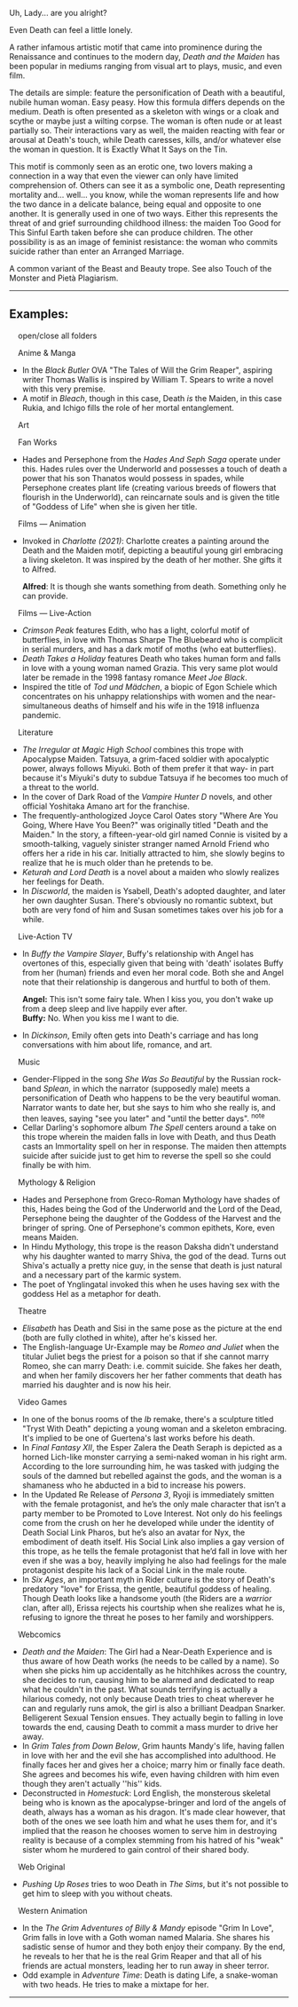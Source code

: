 Uh, Lady... are you alright?

Even Death can feel a little lonely.

A rather infamous artistic motif that came into prominence during the Renaissance and continues to the modern day, _Death and the Maiden_ has been popular in mediums ranging from visual art to plays, music, and even film.

The details are simple: feature the personification of Death with a beautiful, nubile human woman. Easy peasy. How this formula differs depends on the medium. Death is often presented as a skeleton with wings or a cloak and scythe or maybe just a wilting corpse. The woman is often nude or at least partially so. Their interactions vary as well, the maiden reacting with fear or arousal at Death's touch, while Death caresses, kills, and/or whatever else the woman in question. It is Exactly What It Says on the Tin.

This motif is commonly seen as an erotic one, two lovers making a connection in a way that even the viewer can only have limited comprehension of. Others can see it as a symbolic one, Death representing mortality and... well... you know, while the woman represents life and how the two dance in a delicate balance, being equal and opposite to one another. It is generally used in one of two ways. Either this represents the threat of and grief surrounding childhood illness: the maiden Too Good for This Sinful Earth taken before she can produce children. The other possibility is as an image of feminist resistance: the woman who commits suicide rather than enter an Arranged Marriage.

A common variant of the Beast and Beauty trope. See also Touch of the Monster and Pietà Plagiarism.

___

## Examples:

    open/close all folders 

    Anime & Manga 

-   In the _Black Butler_ OVA "The Tales of Will the Grim Reaper", aspiring writer Thomas Wallis is inspired by William T. Spears to write a novel with this very premise.
-   A motif in _Bleach_, though in this case, Death _is_ the Maiden, in this case Rukia, and Ichigo fills the role of her mortal entanglement.

    Art 

    Fan Works 

-   Hades and Persephone from the _Hades And Seph Saga_ operate under this. Hades rules over the Underworld and possesses a touch of death a power that his son Thanatos would possess in spades, while Persephone creates plant life (creating various breeds of flowers that flourish in the Underworld), can reincarnate souls and is given the title of "Goddess of Life" when she is given her title.

    Films — Animation 

-   Invoked in _Charlotte (2021)_: Charlotte creates a painting around the Death and the Maiden motif, depicting a beautiful young girl embracing a living skeleton. It was inspired by the death of her mother. She gifts it to Alfred.
    
    **Alfred**: It is though she wants something from death. Something only he can provide.
    

    Films — Live-Action 

-   _Crimson Peak_ features Edith, who has a light, colorful motif of butterflies, in love with Thomas Sharpe The Bluebeard who is complicit in serial murders, and has a dark motif of moths (who eat butterflies).
-   _Death Takes a Holiday_ features Death who takes human form and falls in love with a young woman named Grazia. This very same plot would later be remade in the 1998 fantasy romance _Meet Joe Black_.
-   Inspired the title of _Tod und Mädchen_, a biopic of Egon Schiele which concentrates on his unhappy relationships with women and the near-simultaneous deaths of himself and his wife in the 1918 influenza pandemic.

    Literature 

-   _The Irregular at Magic High School_ combines this trope with Apocalypse Maiden. Tatsuya, a grim-faced soldier with apocalyptic power, always follows Miyuki. Both of them prefer it that way- in part because it's Miyuki's duty to subdue Tatsuya if he becomes too much of a threat to the world.
-   In the cover of Dark Road of the _Vampire Hunter D_ novels, and other official Yoshitaka Amano art for the franchise.
-   The frequently-anthologized Joyce Carol Oates story "Where Are You Going, Where Have You Been?" was originally titled "Death and the Maiden." In the story, a fifteen-year-old girl named Connie is visited by a smooth-talking, vaguely sinister stranger named Arnold Friend who offers her a ride in his car. Initially attracted to him, she slowly begins to realize that he is much older than he pretends to be.
-   _Keturah and Lord Death_ is a novel about a maiden who slowly realizes her feelings for Death.
-   In _Discworld_, the maiden is Ysabell, Death's adopted daughter, and later her own daughter Susan. There's obviously no romantic subtext, but both are very fond of him and Susan sometimes takes over his job for a while.

    Live-Action TV 

-   In _Buffy the Vampire Slayer_, Buffy's relationship with Angel has overtones of this, especially given that being with 'death' isolates Buffy from her (human) friends and even her moral code. Both she and Angel note that their relationship is dangerous and hurtful to both of them.
    
    **Angel:** This isn't some fairy tale. When I kiss you, you don't wake up from a deep sleep and live happily ever after.  
    **Buffy:** No. When you kiss me I want to die.
    
-   In _Dickinson_, Emily often gets into Death's carriage and has long conversations with him about life, romance, and art.

    Music 

-   Gender-Flipped in the song _She Was So Beautiful_ by the Russian rock-band _Splean_, in which the narrator (supposedly male) meets a personification of Death who happens to be the very beautiful woman. Narrator wants to date her, but she says to him who she really is, and then leaves, saying "see you later" and "until the better days". <sup>note&nbsp;</sup> 
-   Cellar Darling's sophomore album _The Spell_ centers around a take on this trope wherein the maiden falls in love with Death, and thus Death casts an Immortality spell on her in response. The maiden then attempts suicide after suicide just to get him to reverse the spell so she could finally be with him.

    Mythology & Religion 

-   Hades and Persephone from Greco-Roman Mythology have shades of this, Hades being the God of the Underworld and the Lord of the Dead, Persephone being the daughter of the Goddess of the Harvest and the bringer of spring. One of Persephone's common epithets, Kore, even means Maiden.
-   In Hindu Mythology, this trope is the reason Daksha didn't understand why his daughter wanted to marry Shiva, the god of the dead. Turns out Shiva's actually a pretty nice guy, in the sense that death is just natural and a necessary part of the karmic system.
-   The poet of Ynglingatal invoked this when he uses having sex with the goddess Hel as a metaphor for death.

    Theatre 

-   _Elisabeth_ has Death and Sisi in the same pose as the picture at the end (both are fully clothed in white), after he's kissed her.
-   The English-language Ur-Example may be _Romeo and Juliet_ when the titular Juliet begs the priest for a poison so that if she cannot marry Romeo, she can marry Death: i.e. commit suicide. She fakes her death, and when her family discovers her her father comments that death has married his daughter and is now his heir.

    Video Games 

-   In one of the bonus rooms of the _Ib_ remake, there's a sculpture titled "Tryst With Death" depicting a young woman and a skeleton embracing. It's implied to be one of Guertena's last works before his death.
-   In _Final Fantasy XII_, the Esper Zalera the Death Seraph is depicted as a horned Lich\-like monster carrying a semi-naked woman in his right arm. According to the lore surrounding him, he was tasked with judging the souls of the damned but rebelled against the gods, and the woman is a shamaness who he abducted in a bid to increase his powers.
-   In the Updated Re Release of _Persona 3_, Ryoji is immediately smitten with the female protagonist, and he’s the only male character that isn’t a party member to be Promoted to Love Interest. Not only do his feelings come from the crush on her he developed while under the identity of Death Social Link Pharos, but he’s also an avatar for Nyx, the embodiment of death itself. His Social Link also implies a gay version of this trope, as he tells the female protagonist that he’d fall in love with her even if she was a boy, heavily implying he also had feelings for the male protagonist despite his lack of a Social Link in the male route.
-   In _Six Ages_, an important myth in Rider culture is the story of Death's predatory "love" for Erissa, the gentle, beautiful goddess of healing. Though Death looks like a handsome youth (the Riders are a _warrior_ clan, after all), Erissa rejects his courtship when she realizes what he is, refusing to ignore the threat he poses to her family and worshippers.

    Webcomics 

-   _Death and the Maiden_: The Girl had a Near-Death Experience and is thus aware of how Death works (he needs to be called by a name). So when she picks him up accidentally as he hitchhikes across the country, she decides to run, causing him to be alarmed and dedicated to reap what he couldn't in the past. What sounds terrifying is actually a hilarious comedy, not only because Death tries to cheat wherever he can and regularly runs amok, the girl is also a brilliant Deadpan Snarker. Belligerent Sexual Tension ensues. They actually begin to falling in love towards the end, causing Death to commit a mass murder to drive her away.
-   In _Grim Tales from Down Below_, Grim haunts Mandy's life, having fallen in love with her and the evil she has accomplished into adulthood. He finally faces her and gives her a choice; marry him or finally face death. She agrees and becomes his wife, even having children with him even though they aren't actually ''his'' kids.
-   Deconstructed in _Homestuck_: Lord English, the monsterous skeletal being who is known as the apocalypse-bringer and lord of the angels of death, always has a woman as his dragon. It's made clear however, that both of the ones we see loath him and what he uses them for, and it's implied that the reason he chooses women to serve him in destroying reality is because of a complex stemming from his hatred of his "weak" sister whom he murdered to gain control of their shared body.

    Web Original 

-   _Pushing Up Roses_ tries to woo Death in _The Sims_, but it's not possible to get him to sleep with you without cheats.

    Western Animation 

-   In the _The Grim Adventures of Billy & Mandy_ episode "Grim In Love", Grim falls in love with a Goth woman named Malaria. She shares his sadistic sense of humor and they both enjoy their company. By the end, he reveals to her that he is the real Grim Reaper and that all of his friends are actual monsters, leading her to run away in sheer terror.
-   Odd example in _Adventure Time_: Death is dating Life, a snake-woman with two heads. He tries to make a mixtape for her.

___